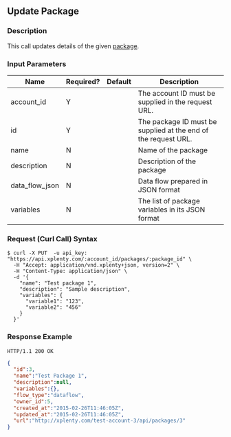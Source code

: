 ## Update Package

### Description
This call updates details of the given [package](https://github.com/xplenty/xplenty-api-doc-v2/blob/master/resources/package.md).

### Input Parameters
Name|Required?|Default|Description|
|----|---------|-------|-----------|
account_id|Y| |The account ID must be supplied in the request URL.
id|Y| |The package ID must be supplied at the end of the request URL.
name|N| |Name of the package
description|N| |Description of the package
data_flow_json|N| |Data flow prepared in JSON format
variables|N| |The list of package variables in its JSON format

### Request (Curl Call) Syntax
```shell
$ curl -X PUT  -u api_key: "https://api.xplenty.com/:account_id/packages/:package_id" \
  -H "Accept: application/vnd.xplenty+json, version=2" \
  -H "Content-Type: application/json" \
  -d '{
    "name": "Test package 1",
    "description": "Sample description",
    "variables": { 
      "variable1": "123", 
      "variable2": "456" 
    }
  }'
```

### Response Example
```HTTP
HTTP/1.1 200 OK
```

```json
{
  "id":3,
  "name":"Test Package 1",
  "description":null,
  "variables":{},
  "flow_type":"dataflow",
  "owner_id":5,
  "created_at":"2015-02-26T11:46:05Z",
  "updated_at":"2015-02-26T11:46:05Z",
  "url":"http://xplenty.com/test-account-3/api/packages/3"
}
```
